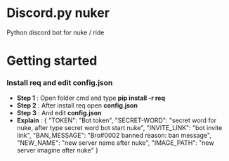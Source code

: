 # Discord.py nuker
Python discord bot for nuke / ride

# Getting started

### Install req and edit config.json

* **Step 1** : Open folder cmd and type **pip install -r req**
* **Step 2** : After install req open **config.json**
* **Step 3** : And edit **config.json**
* **Explain** : 
{
    "TOKEN": "Bot token",
    "SECRET-WORD": "secret word for nuke, after type secret word bot start nuke",
    "INVITE_LINK": "bot invite link",
    "BAN_MESSAGE": "Bro#0002 banned reason: ban message",
    "NEW_NAME": "new server name after nuke",
    "IMAGE_PATH": "new server imagine after nuke"
}
